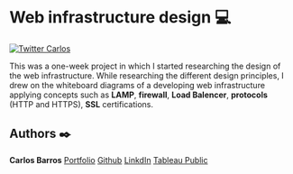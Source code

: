 # Web infrastructure design :computer:
[![Twitter Carlos](https://img.shields.io/twitter/follow/cbarros27?label=CarlosBarros&style=social)](https://twitter.com/cbarros27)


This was a one-week project in which I started researching the design of the web infrastructure. While researching the different design principles, I drew on the whiteboard diagrams of a developing web infrastructure applying concepts such as **LAMP**, **firewall**, **Load Balencer**, **protocols** (HTTP and HTTPS), **SSL** certifications.

## Authors :black_nib:
**Carlos Barros** [Portfolio](https://carlosbarros.netlify.app/)
                  [Github](https://github.com/cbarros7)
                  [LinkdIn](https://www.linkedin.com/in/carlosbarros7/)
                  [Tableau Public](https://public.tableau.com/profile/carlos.barros#!/?newProfile=&activeTab=0)

